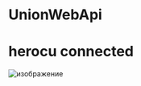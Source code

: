 # UnionWebApi

#  herocu connected

![изображение](https://user-images.githubusercontent.com/9991320/196608280-3db15b2d-7b6b-42e1-8f06-0b06f6b55a17.png)

